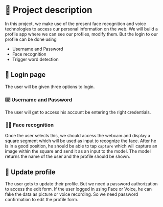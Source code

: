 # 📜 Project description

In this project, we make use of the present face recognition and voice technologies to access our personal information on the web. We will build a profile app where we can see our profiles, modify them. But the login to our profile can be done using
* Username and Password
* Face recognition
* Trigger word detection

## 🔑 Login page

The user will be given three options to login. 

### ⌨️ Username and Password 

The user will get to access his account be entering the right credentials.

### 👦👧 Face recognition

Once the user selects this, we should access the webcam and display a square segment which will be used as input to recognize the face. After he is in a good position, he should be able to tap `capture` which will capture an image within the square and send it as an input to the model. The model returns the name of the user and the profile should be shown.

## 💾 Update profile

The user gets to update their profile. But we need a password authorization to access the edit form.
If the user logged in using Face or Voice, he can fake the data as picture or voice recording. So we need password confirmation to edit the profile form. 

